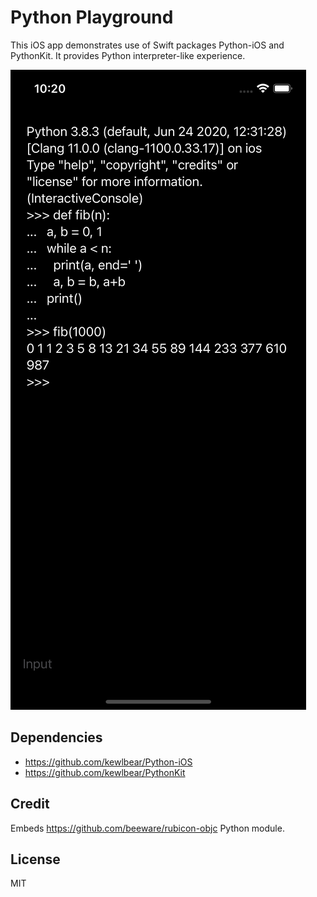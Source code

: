 # Python Playground

This iOS app demonstrates use of Swift packages Python-iOS and PythonKit.
It provides Python interpreter-like experience.

![Screen Shot](/ScreenShot.png)

## Dependencies

- https://github.com/kewlbear/Python-iOS
- https://github.com/kewlbear/PythonKit

## Credit

Embeds https://github.com/beeware/rubicon-objc Python module.

## License

MIT

